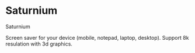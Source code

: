 # Saturnium
Saturnium

Screen saver for your device (mobile, notepad, laptop, desktop).
Support 8k resulation with 3d graphics.

